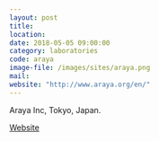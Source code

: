 ```yaml
---
layout: post
title:
location:
date: 2018-05-05 09:00:00
category: laboratories
code: araya
image-file: /images/sites/araya.png
mail:
website: "http://www.araya.org/en/"
---
```

Araya Inc, Tokyo, Japan.

[Website](http://www.araya.org/en/)
